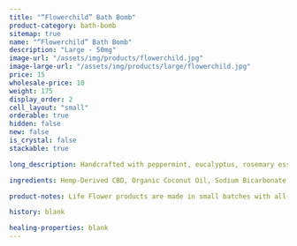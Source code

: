 ```yaml
---
title: "“Flowerchild” Bath Bomb"
product-category: bath-bomb
sitemap: true
name: "“Flowerchild” Bath Bomb"
description: "Large - 50mg"
image-url: "/assets/img/products/flowerchild.jpg"
image-large-url: "/assets/img/products/large/flowerchild.jpg"
price: 15
wholesale-price: 10
weight: 175
display_order: 2
cell_layout: "small"
orderable: true
hidden: false
new: false
is_crystal: false
stackable: true

long_description: Handcrafted with peppermint, eucalyptus, rosemary essential oils, and fresh, locally-grown healing herbs. This bomb is intended to take you back to the "Summer of Love". Back then, it was custom for "flower children" to wear bright colors and hand out flowers, hugs, and spread the messages of unity, peace, and love. With its bright colors, an array of bright flowers and a quartz crystal point this bomb is sure to take you back.

ingredients: Hemp-Derived CBD, Organic Coconut Oil, Sodium Bicarbonate, Naturally-derived Citric Acid, Corn Starch, Epsom Salt, Organic Herbs, Essential Oils, Plant-based Color, Witch Hazel, Cleansed & Charged Crystal.

product-notes: Life Flower products are made in small batches with all-natural and boutique ingredients. Orders are processed and shipped in 7-10 days.

history: blank

healing-properties: blank
---
```

